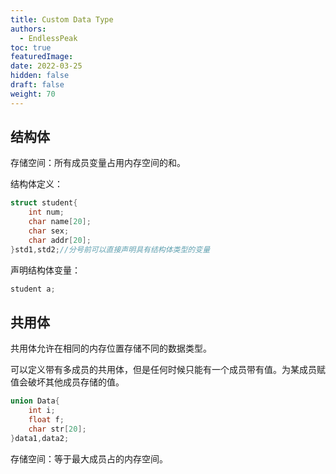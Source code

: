 ```yaml
---
title: Custom Data Type
authors:
  - EndlessPeak
toc: true
featuredImage: 
date: 2022-03-25
hidden: false
draft: false
weight: 70
---
```


## 结构体

存储空间：所有成员变量占用内存空间的和。

结构体定义：

```c
struct student{
	int num;
    char name[20];
    char sex;
    char addr[20];
}std1,std2;//分号前可以直接声明具有结构体类型的变量
```

声明结构体变量：

```c
student a;
```

## 共用体

共用体允许在相同的内存位置存储不同的数据类型。

可以定义带有多成员的共用体，但是任何时候只能有一个成员带有值。为某成员赋值会破坏其他成员存储的值。

```c
union Data{
    int i;
    float f;
    char str[20];
}data1,data2;
```

存储空间：等于最大成员占的内存空间。
